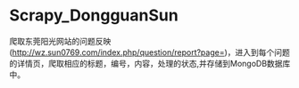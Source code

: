 # Scrapy_DongguanSun
爬取东莞阳光网站的问题反映(http://wz.sun0769.com/index.php/question/report?page=)，进入到每个问题的详情页，爬取相应的标题，编号，内容，处理的状态,并存储到MongoDB数据库中。
